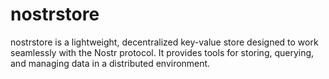 # nostrstore  

nostrstore is a lightweight, decentralized key-value store designed to work seamlessly with the Nostr protocol. It provides tools for storing, querying, and managing data in a distributed environment.